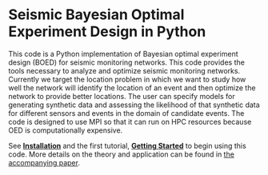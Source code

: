 # Seismic Bayesian Optimal Experiment Design in Python

This code is a Python implementation of Bayesian optimal experiment design (BOED)
for seismic monitoring networks.
This code provides the tools necessary to analyze and optimize seismic
monitoring networks.
Currently we target the location problem in which
we want to study how well the network will identify the location of an
event and then optimize the network to provide better locations. The
user can specify models for generating synthetic data and assessing the
likelihood of that synthetic data for different sensors and events in
the domain of candidate events. The code is designed to use MPI so that
it can run on HPC resources because OED is computationally expensive.

See [**Installation**](./sboed/installation.md) and the first tutorial,
[**Getting Started**](./tutorials/basics.ipynb) to begin using
this code. More details on the theory and application can be found in [the
accompanying paper](nonexistent_arxiv_link.com).

```{tableofcontents}

```
